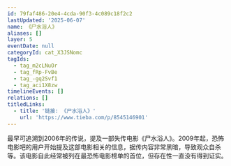 ```yaml
---
id: 79faf486-20e4-4cda-90f3-4c089c18f2c2
lastUpdated: '2025-06-07'
name: 《尸水浴人》
aliases: []
layer: 5
eventDate: null
categoryId: cat_X3JSNomc
tagIds:
  - tag_m2cLNuOr
  - tag_fRp-FvBe
  - tag_-gq2Svf1
  - tag_aci1X8zw
timelineEvents: []
relations: []
titledLinks:
  - title: '链接: 《尸水浴人》'
    url: 'https://www.tieba.com/p/8545146901'
---
```

最早可追溯到2006年的传说，提及一部失传电影《尸水浴人》。2009年起，恐怖电影吧的用户开始提及这部电影相关的信息，据传内容非常黑暗，导致观众自杀等。该电影自此经常被列在最恐怖电影榜单的首位，但存在性一直没有得到证实。
